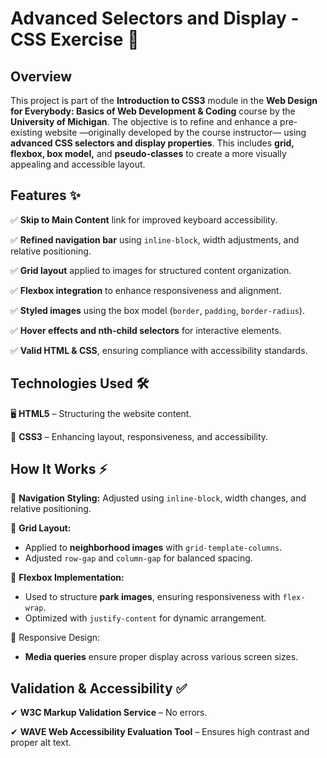 <h1>Advanced Selectors and Display - CSS Exercise 🎨</h1>
<h2>Overview</h2>
<p>
  This project is part of the <strong>Introduction to CSS3</strong> module in the <strong>Web Design for Everybody: Basics of Web Development & Coding</strong> course by the <strong>University of Michigan</strong>. The objective is to refine and enhance a pre-existing website —originally developed by the course instructor— using <strong>advanced CSS selectors and display properties</strong>. This includes <strong>grid, flexbox, box model,</strong> and <strong>pseudo-classes</strong> to create a more visually appealing and accessible layout.
</p>
<h2>Features ✨</h2>
<p>
  ✅ <strong>Skip to Main Content</strong> link for improved keyboard accessibility.
</p>
<p>
  ✅ <strong>Refined navigation bar</strong> using <code>inline-block</code>, width adjustments, and relative positioning.
</p>
<p>
  ✅ <strong>Grid layout</strong> applied to images for structured content organization.
</p>
<p>
  ✅ <strong>Flexbox integration</strong> to enhance responsiveness and alignment.
</p>
<p>
  ✅ <strong>Styled images</strong> using the box model (<code>border</code>, <code>padding</code>, <code>border-radius</code>).
</p>
<p>
  ✅ <strong>Hover effects and nth-child selectors</strong> for interactive elements.
</p>
<p>
  ✅ <strong>Valid HTML & CSS</strong>, ensuring compliance with accessibility standards.
</p>
<h2>Technologies Used 🛠️</h2>
<p>
  🖥️ <strong>HTML5</strong> – Structuring the website content.
</p>
<p>
  🎨 <strong>CSS3</strong> – Enhancing layout, responsiveness, and accessibility.
</p>
<h2>How It Works ⚡</h2>
<p>
  📌 <strong>Navigation Styling:</strong> Adjusted using <code>inline-block</code>, width changes, and relative positioning.
</p>
<p>
  📌 <strong>Grid Layout:</strong>
</p>
<ul>
  <li>
    Applied to <strong>neighborhood images</strong> with <code>grid-template-columns</code>.
  </li>
  <li>
    Adjusted <code>row-gap</code> and <code>column-gap</code> for balanced spacing.
  </li>
</ul>
<p>
  📌 <strong>Flexbox Implementation:</strong>
</p>
<ul>
  <li>
    Used to structure <strong>park images</strong>, ensuring responsiveness with <code>flex-wrap</code>.
  </li>
  <li>
    Optimized with <code>justify-content</code> for dynamic arrangement.
  </li>
</ul>
<p>
  📌 Responsive Design:
</p>
<ul>
  <li>
    <strong>Media queries</strong> ensure proper display across various screen sizes.
  </li>
</ul>
<h2>Validation & Accessibility ✅</h2>
<p>
  ✔ <strong>W3C Markup Validation Service</strong> – No errors.
</p>
<p>
  ✔ <strong>WAVE Web Accessibility Evaluation Tool</strong> – Ensures high contrast and proper alt text.
</p>
